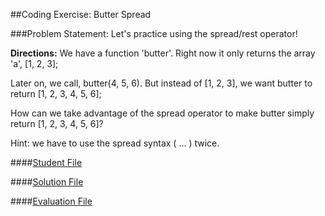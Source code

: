 ##Coding Exercise: Butter Spread

###Problem Statement:
Let's practice using the spread/rest operator!

**Directions:**
We have a function 'butter'. Right now it only returns the array 'a', [1, 2, 3];

Later on, we call, butter(4, 5, 6). But instead of [1, 2, 3], we want butter to return [1, 2, 3, 4, 5, 6];

How can we take advantage of the spread operator to make butter simply return [1, 2, 3, 4, 5, 6]?

Hint: we have to use the spread syntax ( ... ) twice.

####[Student File](./student.js)

####[Solution File]('./solution.js')

####[Evaluation File](./evaluate.js)
